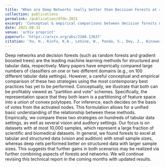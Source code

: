 ```yaml
---
title: "When are Deep Networks really better than Decision Forests at small sample sizes, and how?"
collection: publications
permalink: /publication/dfdn-2021
excerpt: 'Conceptual & empirical comparisons between decision forests & deep networks'
date: 2021-08-31
venue: 'arXiv preprint'
paperurl: 'https://arxiv.org/abs/2108.13637'
citation: 'Xu, H., Kinfu, K.A., LeVine, W., Panda, S., Dey, J., Ainsworth, M., Peng, Y., Kusmanov, M., Engert, F., White, C.M., Vogelstein, J.T., & Priebe, C.E. (2021). When are Deep Networks really better than Decision Forests at small sample sizes, and how?'
---
```


Deep networks and decision forests (such as random forests and gradient boosted trees) are the leading machine learning methods for structured and tabular data, respectively. Many papers have empirically compared large numbers of classifiers on one or two different domains (e.g., on 100 different tabular data settings). However, a careful conceptual and empirical comparison of these two strategies using the most contemporary best practices has yet to be performed. Conceptually, we illustrate that both can be profitably viewed as "partition and vote" schemes. Specifically, the representation space that they both learn is a partitioning of feature space into a union of convex polytopes. For inference, each decides on the basis of votes from the activated nodes. This formulation allows for a unified basic understanding of the relationship between these methods. Empirically, we compare these two strategies on hundreds of tabular data settings, as well as several vision and auditory settings. Our focus is on datasets with at most 10,000 samples, which represent a large fraction of scientific and biomedical datasets. In general, we found forests to excel at tabular and structured data (vision and audition) with small sample sizes, whereas deep nets performed better on structured data with larger sample sizes. This suggests that further gains in both scenarios may be realized via further combining aspects of forests and networks. We will continue revising this technical report in the coming months with updated results.
